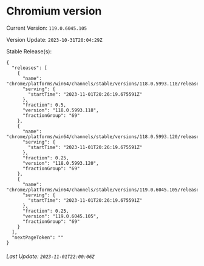 # Chromium version

Current Version: `119.0.6045.105`

Version Update: `2023-10-31T20:04:29Z`

Stable Release(s):
```
{
  "releases": [
    {
      "name": "chrome/platforms/win64/channels/stable/versions/118.0.5993.118/releases/1698870379",
      "serving": {
        "startTime": "2023-11-01T20:26:19.675591Z"
      },
      "fraction": 0.5,
      "version": "118.0.5993.118",
      "fractionGroup": "69"
    },
    {
      "name": "chrome/platforms/win64/channels/stable/versions/118.0.5993.120/releases/1698870379",
      "serving": {
        "startTime": "2023-11-01T20:26:19.675591Z"
      },
      "fraction": 0.25,
      "version": "118.0.5993.120",
      "fractionGroup": "69"
    },
    {
      "name": "chrome/platforms/win64/channels/stable/versions/119.0.6045.105/releases/1698870379",
      "serving": {
        "startTime": "2023-11-01T20:26:19.675591Z"
      },
      "fraction": 0.25,
      "version": "119.0.6045.105",
      "fractionGroup": "69"
    }
  ],
  "nextPageToken": ""
}
```

###### Last Update: `2023-11-01T22:00:06Z`
        
